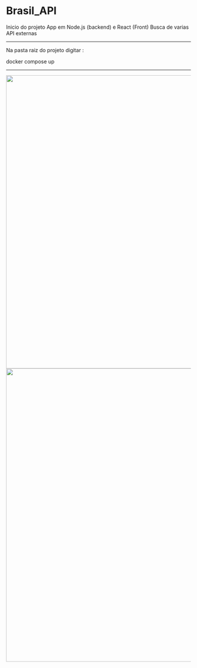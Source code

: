 # Brasil_API

Inicio do projeto App em Node.js (backend) e React (Front)
Busca de varias API externas
<hr>
Na pasta raiz do projeto digitar : <p>
docker compose up
<hr>  
<img width = "800px" src="https://github.com/erascardsilva/Brasil_API/assets/70297459/2b3b303a-525d-4daf-9dc8-09f4db26f676">
<img width = "800px" src="https://github.com/erascardsilva/Brasil_API/assets/70297459/aca3cba9-71a9-486c-9eef-ff5a58f20f8e">

